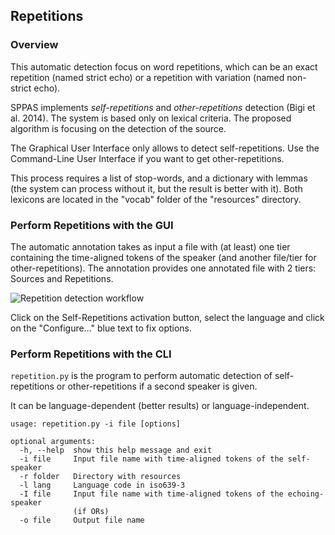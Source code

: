 ## Repetitions

### Overview

This automatic detection focus on word repetitions, which can be an exact
repetition (named strict echo) or a repetition with variation
(named non-strict echo).

SPPAS implements *self-repetitions* and *other-repetitions* detection (Bigi
et al. 2014). The system is based only on lexical criteria.
The proposed algorithm is focusing on the detection of the source.

The Graphical User Interface only allows to detect self-repetitions.
Use the Command-Line User Interface if you want to get other-repetitions.

This process requires a list of stop-words, and a dictionary with lemmas (the
system can process without it, but the result is better with it). Both lexicons
are located in the "vocab" folder of the "resources" directory.

### Perform Repetitions with the GUI

The automatic annotation takes as input a file with (at least) one
tier containing the time-aligned tokens of the speaker (and another file/tier
for other-repetitions).
The annotation provides one annotated file with 2 tiers: Sources and Repetitions.

![Repetition detection workflow](./etc/figures/repetworkflow.bmp)

Click on the Self-Repetitions activation button, select the language and click
on the "Configure..." blue text to fix options.

### Perform Repetitions with the CLI

`repetition.py` is the program to perform automatic detection of
self-repetitions or other-repetitions if a second speaker is given.

It can be language-dependent (better results) or language-independent.

~~~~~~~~~~~~~~~~~~~~~~~~~~~~~~~~~~~~~~~~~~~~~~
usage: repetition.py -i file [options]

optional arguments:
  -h, --help  show this help message and exit
  -i file     Input file name with time-aligned tokens of the self-speaker
  -r folder   Directory with resources
  -l lang     Language code in iso639-3
  -I file     Input file name with time-aligned tokens of the echoing-speaker
              (if ORs)
  -o file     Output file name
~~~~~~~~~~~~~~~~~~~~~~~~~~~~~~~~~~~~~~~~~~~~~~

